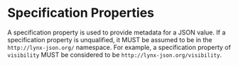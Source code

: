 # Specification Properties

A specification property is used to provide metadata for a JSON value. If a specification property is unqualified, it MUST be assumed to be in the `http://lynx-json.org/` namespace. For example, a specification property of `visibility` MUST be considered to be `http://lynx-json.org/visibility`.
